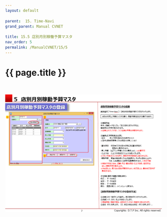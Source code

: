```yaml
---
layout: default

parent:  15. Time-Navi
grand_parent: Manual CVNET

title: 15.5 店別月別稼働予算マスタ
nav_order: 5
permalink: /ManualCVNET/15/5
---
```


# {{ page.title }} <br/><br/>

<a href="/img/TimeNavi/TN8.PNG" target="_blank">
<img src="/img/TimeNavi/TN8.PNG" alt="login image"></a>
